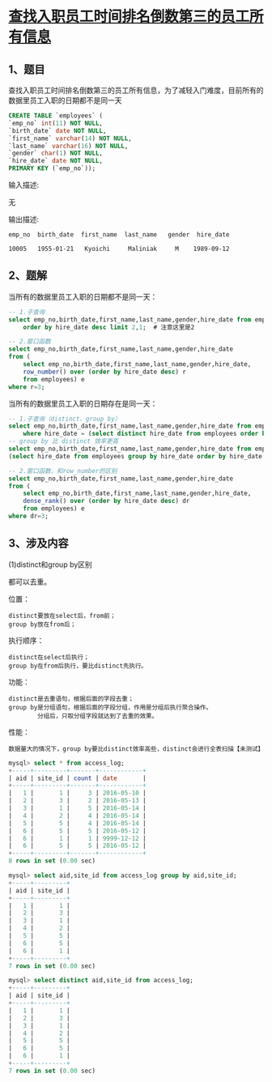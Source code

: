 # [查找入职员工时间排名倒数第三的员工所有信息](https://www.nowcoder.com/practice/ec1ca44c62c14ceb990c3c40def1ec6c?tpId=82&&tqId=29754&rp=1&ru=/ta/sql&qru=/ta/sql/question-ranking)

## 1、题目

查找入职员工时间排名倒数第三的员工所有信息，为了减轻入门难度，目前所有的数据里员工入职的日期都不是同一天

```sql
CREATE TABLE `employees` (
`emp_no` int(11) NOT NULL,
`birth_date` date NOT NULL,
`first_name` varchar(14) NOT NULL,
`last_name` varchar(16) NOT NULL,
`gender` char(1) NOT NULL,
`hire_date` date NOT NULL,
PRIMARY KEY (`emp_no`));
```

输入描述:

无

输出描述:

	emp_no	birth_date	first_name	last_name	gender	hire_date

	10005   1955-01-21   Kyoichi     Maliniak     M    1989-09-12


## 2、题解

当所有的数据里员工入职的日期都不是同一天：

```sql
-- 1.子查询
select emp_no,birth_date,first_name,last_name,gender,hire_date from employees 
	order by hire_date desc limit 2,1;  # 注意这里是2

-- 2.窗口函数
select emp_no,birth_date,first_name,last_name,gender,hire_date 
from (
	select emp_no,birth_date,first_name,last_name,gender,hire_date,
	row_number() over (order by hire_date desc) r
	from employees) e
where r=3;
```

当所有的数据里员工入职的日期存在是同一天：

```sql
-- 1.子查询（distinct、group by）
select emp_no,birth_date,first_name,last_name,gender,hire_date from employees 
    where hire_date = (select distinct hire_date from employees order by hire_date desc limit 2,1);
-- group by 比 distinct 效率更高
select emp_no,birth_date,first_name,last_name,gender,hire_date from employees where hire_date = 
(select hire_date from employees group by hire_date order by hire_date desc limit 2,1)

-- 2.窗口函数，和row_number的区别
select emp_no,birth_date,first_name,last_name,gender,hire_date 
from (
	select emp_no,birth_date,first_name,last_name,gender,hire_date,
	dense_rank() over (order by hire_date desc) dr
	from employees) e
where dr=3;
```

## 3、涉及内容

(1)distinct和group by区别

都可以去重。

位置：

	distinct要放在select后，from前；
	group by放在from后；

执行顺序：
	
	distinct在select后执行；
	group by在from后执行，要比distinct先执行。

功能：

	distinct是去重语句，根据后面的字段去重；
	group by是分组语句，根据后面的字段分组，作用是分组后执行聚合操作。
			分组后，只取分组字段就达到了去重的效果。

性能：

	数据量大的情况下，group by要比distinct效率高些，distinct会进行全表扫描【未测试】


```sql
mysql> select * from access_log;
+-----+---------+-------+------------+
| aid | site_id | count | date       |
+-----+---------+-------+------------+
|   1 |       1 |     3 | 2016-05-10 |
|   2 |       3 |     2 | 2016-05-13 |
|   3 |       1 |     5 | 2016-05-14 |
|   4 |       2 |     4 | 2016-05-14 |
|   5 |       5 |     4 | 2016-05-14 |
|   6 |       5 |     5 | 2016-05-12 |
|   6 |       1 |     1 | 9999-12-12 |
|   6 |       5 |     5 | 2016-05-12 |
+-----+---------+-------+------------+
8 rows in set (0.00 sec)

mysql> select aid,site_id from access_log group by aid,site_id;
+-----+---------+
| aid | site_id |
+-----+---------+
|   1 |       1 |
|   2 |       3 |
|   3 |       1 |
|   4 |       2 |
|   5 |       5 |
|   6 |       5 |
|   6 |       1 |
+-----+---------+
7 rows in set (0.00 sec)

mysql> select distinct aid,site_id from access_log;
+-----+---------+
| aid | site_id |
+-----+---------+
|   1 |       1 |
|   2 |       3 |
|   3 |       1 |
|   4 |       2 |
|   5 |       5 |
|   6 |       5 |
|   6 |       1 |
+-----+---------+
7 rows in set (0.00 sec)
```

